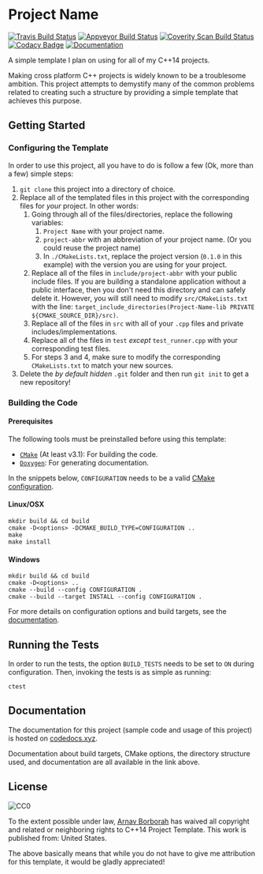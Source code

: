 # Project Name

[![Travis Build Status](https://travis-ci.org/arnavb/cpp14-project-template.svg?branch=master)](https://travis-ci.org/arnavb/cpp14-project-template)
[![Appveyor Build Status](https://ci.appveyor.com/api/projects/status/qvt257817g7c66m9/branch/master?svg=true)](https://ci.appveyor.com/project/arnavb/cpp14-project-template/branch/master)
[![Coverity Scan Build Status](https://scan.coverity.com/projects/15312/badge.svg)](https://scan.coverity.com/projects/arnavb-cpp14-project-template)
[![Codacy Badge](https://api.codacy.com/project/badge/Grade/1c76469660ca411fa1f92ce0ef0c5cd3)](https://www.codacy.com/app/arnavb/cpp14-project-template?utm_source=github.com&amp;utm_medium=referral&amp;utm_content=arnavb/cpp14-project-template&amp;utm_campaign=Badge_Grade)
[![Documentation](https://codedocs.xyz/arnavb/cpp14-project-template.svg)](https://codedocs.xyz/arnavb/cpp14-project-template/)

A simple template I plan on using for all of my C++14 projects.

Making cross platform C++ projects is widely known to be a troublesome ambition. This project attempts to demystify many of the common problems related to creating such a structure by providing a simple template that achieves this purpose.

## Getting Started

### Configuring the Template
In order to use this project, all you have to do is follow a few (Ok, more than a few) simple steps:

1. `git clone` this project into a directory of choice.
2. Replace all of the templated files in this project with the corresponding files for _your_ project. In other words:
   1. Going through all of the files/directories, replace the following variables:
      1. `Project Name` with your project name.
      2. `project-abbr` with an abbreviation of your project name. (Or you could reuse the project name)
      3. In `./CMakeLists.txt`, replace the project version (`0.1.0` in this example) with the version you are using for your project.
   2. Replace all of the files in `include/project-abbr` with your public include files. If you are building a standalone application without a public interface, then you don't need this directory and can safely delete it. However, you will still need to modify `src/CMakeLists.txt` with the line: `target_include_directories(Project-Name-lib PRIVATE ${CMAKE_SOURCE_DIR}/src)`.
   3. Replace all of the files in `src` with all of your `.cpp` files and private includes/implementations.
   4. Replace all of the files in `test` _except_ `test_runner.cpp` with your corresponding test files.
   5. For steps 3 and 4, make sure to modify the corresponding `CMakeLists.txt` to match your new sources.
2. Delete the _by default hidden_ `.git` folder and then run `git init` to get a new repository!

### Building the Code

#### Prerequisites
The following tools must be preinstalled before using this template:
- [`CMake`](https://cmake.org/install/) (At least v3.1): For building the code.
- [`Doxygen`](https://www.stack.nl/~dimitri/doxygen/manual/install.html): For generating documentation.

In the snippets below, `CONFIGURATION` needs to be a valid [CMake configuration](https://cmake.org/cmake/help/v3.11/variable/CMAKE_BUILD_TYPE.html).

#### Linux/OSX

    mkdir build && cd build
    cmake -D<options> -DCMAKE_BUILD_TYPE=CONFIGURATION ..
    make
    make install

#### Windows

    mkdir build && cd build
    cmake -D<options> ..
    cmake --build --config CONFIGURATION .
    cmake --build --target INSTALL --config CONFIGURATION .

For more details on configuration options and build targets, see the [documentation](https://codedocs.xyz/arnavb/cpp14-project-template/variables_and_targets.html).

## Running the Tests

In order to run the tests, the option `BUILD_TESTS` needs to be set to `ON` during configuration. Then, invoking the tests is as simple as running:

    ctest

## Documentation

The documentation for this project (sample code and usage of this project) is hosted on [codedocs.xyz](https://codedocs.xyz/arnavb/cpp14-project-template/index.html).

Documentation about build targets, CMake options, the directory structure used, and documentation are all available in the link above.

## License

![CC0](http://i.creativecommons.org/p/zero/1.0/88x31.png)

To the extent possible under law, [Arnav Borborah](https://github.com/arnavb/cpp14-project-template) has waived all copyright and related or neighboring rights to C++14 Project Template. This work is published from: United States.

The above basically means that while you do not have to give me attribution for this template, it would be gladly appreciated!
